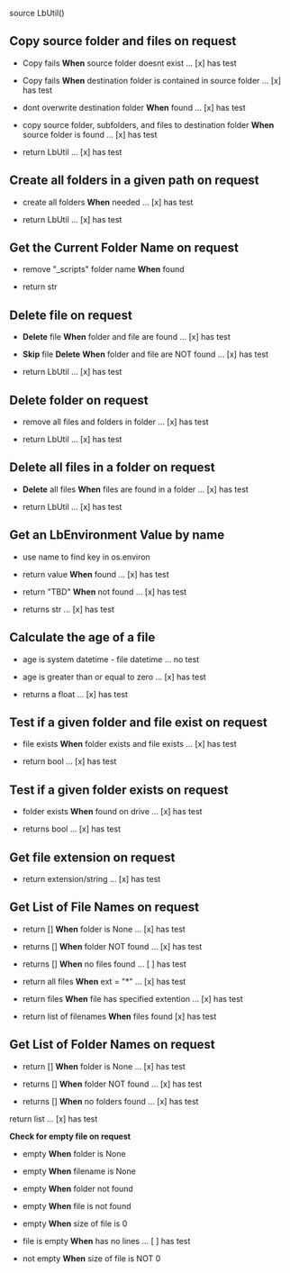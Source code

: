 
source LbUtil()


## Copy source folder and files on request

* Copy fails __When__ source folder doesnt exist ... [x] has test

* Copy fails __When__ destination folder is contained in source folder ... [x] has test

* dont overwrite destination folder __When__ found ... [x] has test

* copy source folder, subfolders, and files to destination folder __When__ source folder is found ... [x] has test

* return LbUtil ... [x] has test

## Create all folders in a given path on request

* create all folders __When__ needed ... [x] has test

* return LbUtil ... [x] has test

## Get the Current Folder Name on request

* remove "_scripts" folder name __When__ found

* return str

## __Delete__ file on request

* __Delete__ file __When__ folder and file are found ... [x] has test

* __Skip__ file __Delete__ __When__ folder and file are NOT found ... [x] has test

* return LbUtil ... [x] has test

## __Delete__ folder on request

* remove all files and folders in folder ... [x] has test

* return LbUtil ... [x] has test

## __Delete__ all files in a folder on request

* __Delete__ all files __When__ files are found in a folder ... [x] has test

* return LbUtil ... [x] has test

## Get an LbEnvironment Value by name

* use name to find key in os.environ

* return value __When__ found ... [x] has test

* return "TBD" __When__ not found ... [x] has test

* returns str ... [x] has test

## Calculate the age of a file

* age is system datetime - file datetime ... no test

* age is greater than or equal to zero ... [x] has test

* returns a float  ... [x] has test

## Test if a given folder and file exist on request

* file exists __When__ folder exists and file exists ... [x] has test

* return bool ... [x] has test

## Test if a given folder exists on request

* folder exists __When__ found on drive ... [x] has test

* returns bool ... [x] has test

## Get file extension on request

* return extension/string ... [x] has test

## Get List of File Names on request

* return [] __When__ folder is None ... [x] has test

* returns [] __When__ folder NOT found ... [x] has test

* returns [] __When__ no files found ... [ ] has test

* return all files __When__ ext = "*" ... [x] has test

* return files __When__ file has specified extention ... [x] has test

* return list of filenames __When__ files found [x] has test

## Get List of Folder Names on request

* return [] __When__ folder is None ... [x] has test

* returns [] __When__ folder NOT found ... [x] has test

* returns [] __When__ no folders found ... [x] has test

 return list ... [x] has test

__Check for empty file on request__

* empty __When__ folder is None

* empty __When__ filename is None

* empty __When__ folder not found

* empty __When__ file is not found

* empty __When__ size of file is 0

* file is empty __When__ has no lines ... [ ] has test

* not empty __When__ size of file is NOT 0

